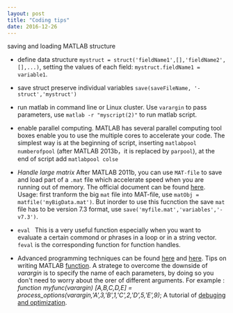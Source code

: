 ```yaml
---
layout: post
title: "Coding tips"
date: 2016-12-26
---
```


saving and loading  MATLAB structure  

* define data structure ``mystruct = struct('fieldName1',[],'fieldName2',[],...)``, setting the values of each field: ``mystruct.fieldName1 = variable1``.  

* save struct preserve individual variables ``save(saveFileName, '-struct','mystruct')``  

* run matlab in command line or Linux cluster. Use ``varargin`` to pass parameters, use ``matlab -r "myscript(2)"`` to run matlab script.

* enable parallel computing. MATLAB has several parallel computing tool boxes enable you to use the multiple cores to accelerate your code. The simplest way is at the beginning of script, inserting
``matlabpool numberofpool`` (after MATLAB 2013b，it is replaced by ``parpool``), at the end of script add ``matlabpool colse``

* _Handle large matrix_ After MATLAB 2011b, you can use ``MAT-file`` to save and load part of a ``.mat`` file which accelerate speed when you are running out of memory. The official document can be found [here](http://blogs.mathworks.com/loren/2011/10/14/new-mat-file-functionality-in-r2011b/).  
Usage: first tranform the big ``mat`` file into MAT-file, use ``matObj = matfile('myBigData.mat')``. But inorder to use this fucnction the save ``mat`` file has to be version 7.3 format, use ``save('myfile.mat','variables','-v7.3')``.

* ``eval `` This is a very useful function especially when you want to evaluate a certain commond or phrases in a loop or in a string vector. ``feval`` is the corresponding function for function handles.

* Advanced programming techniques can be found [here](https://math.la.asu.edu/files/support/docs/matlab_workshop/Adv_Programming.pdf) and [here](http://www2.engr.arizona.edu/~sail/matlab_optimization.pdf). Tips on writing MATLAB [function](http://uk.mathworks.com/matlabcentral/mlc-downloads/downloads/submissions/21653/versions/3/previews/tutorial/writingFunctions.html). A stratege to overcome the downside of _varargin_ is to specify the name of each parameters, by doing so you don't need to worry about the orer of different arguments. For example : _function myfunc(varargin)
   [A,B,C,D,E] = process_options(varargin,'A',3,'B',1,'C',2,'D',5,'E',9)_; A tutorial of [debuging and optimization](http://www2.engr.arizona.edu/~sail/matlab_optimization.pdf).
